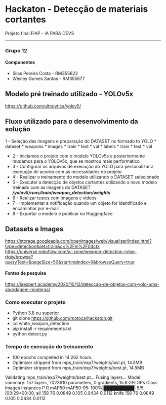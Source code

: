 # Hackaton - Detecção de materiais cortantes
Projeto final FIAP - IA PARA DEVS


****
### Grupo 12
#### Componentes
* Silas Pereira Costa - RM355822
* Wesley Gomes Santos - RM355677


## Modelo pré treinado utilizado - YOLOv5x
https://github.com/ultralytics/yolov5/

## Fluxo utilizado para o desenvolvimento da solução
1 - Seleção das imagens e preparação do DATASET no formado to YOLO
    * dataset
       * weapons
          * images
              * train
              * test
              * val
          * labels
              * train
              * test
              * val
  
* 2 - Iniciamos o projeto com o modelo YOLOv5s e posteriormente mudamos para o YOLOv5x, que se mostrou mais performático
* 3 - Configurar os arquivos de execução do YOLO para personalizar a execução de acordo com as necessidades do projeto
* 4 - Realizar o treinamento do modelo utilizando o DATASET selecionado
* 5 - Executar a detecção de objetos cortantes utilizando o novo modelo treinado com as imagens do DATASET
      ***/yolov5/runs/train/weapon_detection/weights***
* 6 - Realizar testes com imagens e videos
* 7 - Implementar a notificação quando um objeto for identificado e encaminhar por e-mail
* 8 - Exportar o modelo e publicar no Huggingface

## Datasets e Images
https://storage.googleapis.com/openimages/web/visualizer/index.html?type=detection&set=train&c=%2Fm%2F04ctx
https://universe.roboflow.com/ai-zone/weapon-detection-rylag-rtqjy/browse?queryText=&pageSize=50&startingIndex=0&browseQuery=true


#### Fontes de pesquisa
https://iaexpert.academy/2020/10/13/deteccao-de-objetos-com-yolo-uma-abordagem-moderna/


### Como executar o projeto
- Python 3.8 ou superior
- git clone https://github.com/motoca/hackaton.git
- cd white_weapon_detection
- pip install -r requirements.txt
- python detect.py

### Tempo de execução do treinamento
- 100 epochs completed in 14.262 hours.
- Optimizer stripped from mps_train/exp7/weights/last.pt, 14.5MB
- Optimizer stripped from mps_train/exp7/weights/best.pt, 14.5MB

Validating mps_train/exp7/weights/best.pt...
Fusing layers... 
Model summary: 157 layers, 7023610 parameters, 0 gradients, 15.8 GFLOPs
                 Class     Images  Instances          P          R      mAP50   mAP50-95: 100%|██████████| 5/5 [00:29<00:00, 
                   all        158         76     0.0849      0.105     0.0434     0.0112
                 knife        158         76     0.0849      0.105     0.0434     0.0112
